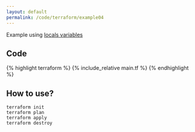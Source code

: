 ```yaml
---
layout: default
permalink: /code/terraform/example04
---
```


Example using [locals variables](https://www.terraform.io/docs/configuration/locals.html)

## Code

{% highlight terraform %}
{% include_relative main.tf %}
{% endhighlight %}

## How to use?

    terraform init
    terraform plan
    terraform apply
    terraform destroy

